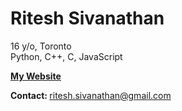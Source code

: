 # Ritesh Sivanathan

16 y/o, Toronto <br>
Python, C++, C, JavaScript

<b> <a href="riteshsiva.onrender.com" target="_blank"> My Website </a> </b> <br>

<b> Contact: </b> ritesh.sivanathan@gmail.com
